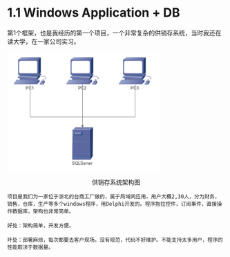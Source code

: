<h1>1.1 Windows Application + DB</h1>

第1个框架，也是我经历的第一个项目，一个非常复杂的供销存系统，当时我还在读大学，在一家公司实习。

<img src="../img/clip_image002.jpg" alt="image" style="zoom:50%;" />

<p style="text-align:center">供销存系统架构图</p>

  	项目是我们为一家位于浙北的台商工厂做的，属于局域网应用，用户大概2,30人，分为财务，销售，仓库，生产等多个windows程序，用Delphi开发的。程序拖拉控件，订阅事件，直接操作数据库，架构也非常简单。

  	好处：架构简单，开发方便。

  	坏处：部署麻烦，每次都要去客户现场。没有规范，代码不好维护。不能支持太多用户，程序的性能取决于数据量。

